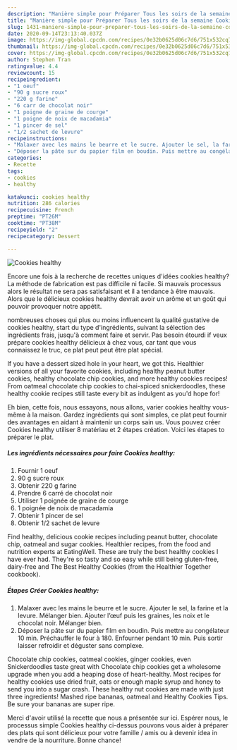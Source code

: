 ```yaml
---
description: "Manière simple pour Préparer Tous les soirs de la semaine Cookies healthy"
title: "Manière simple pour Préparer Tous les soirs de la semaine Cookies healthy"
slug: 1431-maniere-simple-pour-preparer-tous-les-soirs-de-la-semaine-cookies-healthy
date: 2020-09-14T23:13:40.037Z
image: https://img-global.cpcdn.com/recipes/0e32b0625d06c7d6/751x532cq70/cookies-healthy-photo-principale-de-la-recette.jpg
thumbnail: https://img-global.cpcdn.com/recipes/0e32b0625d06c7d6/751x532cq70/cookies-healthy-photo-principale-de-la-recette.jpg
cover: https://img-global.cpcdn.com/recipes/0e32b0625d06c7d6/751x532cq70/cookies-healthy-photo-principale-de-la-recette.jpg
author: Stephen Tran
ratingvalue: 4.4
reviewcount: 15
recipeingredient:
- "1 oeuf"
- "90 g sucre roux"
- "220 g farine"
- "6 carr de chocolat noir"
- "1 poigne de graine de courge"
- "1 poigne de noix de macadamia"
- "1 pincer de sel"
- "1/2 sachet de levure"
recipeinstructions:
- "Malaxer avec les mains le beurre et le sucre. Ajouter le sel, la farine et la levure. Mélanger bien. Ajouter l’œuf puis les graines, les noix et le chocolat noir. Mélanger bien."
- "Déposer la pâte sur du papier film en boudin. Puis mettre au congélateur 10 min. Préchauffer le four à 180. Enfourner pendant 10 min. Puis sortir laisser refroidir et déguster sans complexe."
categories:
- Recette
tags:
- cookies
- healthy

katakunci: cookies healthy 
nutrition: 286 calories
recipecuisine: French
preptime: "PT26M"
cooktime: "PT38M"
recipeyield: "2"
recipecategory: Dessert

---
```



![Cookies healthy](https://img-global.cpcdn.com/recipes/0e32b0625d06c7d6/751x532cq70/cookies-healthy-photo-principale-de-la-recette.jpg)

Encore une fois à la recherche de recettes uniques d'idées cookies healthy? La méthode de fabrication est pas difficile ni facile. Si mauvais processus alors le résultat ne sera pas satisfaisant et il a tendance à être mauvais. Alors que le délicieux cookies healthy devrait avoir un arôme et un goût qui pouvoir provoquer notre appétit.

nombreuses choses qui plus ou moins influencent la qualité gustative de cookies healthy, start du type d'ingrédients, suivant la sélection des ingrédients frais, jusqu'à comment faire et servir. Pas besoin étourdi if veux prépare cookies healthy délicieux à chez vous, car tant que vous connaissez le truc, ce plat peut peut être plat spécial.

If you have a dessert sized hole in your heart, we got this. Healthier versions of all your favorite cookies, including healthy peanut butter cookies, healthy chocolate chip cookies, and more healthy cookies recipes! From oatmeal chocolate chip cookies to chai-spiced snickerdoodles, these healthy cookie recipes still taste every bit as indulgent as you&#39;d hope for!


Eh bien, cette fois, nous essayons, nous allons, varier cookies healthy vous-même à la maison. Gardez ingrédients qui sont simples, ce plat peut fournir des avantages en aidant à maintenir un corps sain us. Vous pouvez créer Cookies healthy utiliser 8 matériau et 2 étapes création. Voici les étapes to préparer le plat.

<!--inarticleads1-->

##### Les ingrédients nécessaires pour faire Cookies healthy:

1. Fournir 1 oeuf
1.  90 g sucre roux
1. Obtenir 220 g farine
1. Prendre 6 carré de chocolat noir
1. Utiliser 1 poignée de graine de courge
1.  1 poignée de noix de macadamia
1. Obtenir 1 pincer de sel
1. Obtenir 1/2 sachet de levure


Find healthy, delicious cookie recipes including peanut butter, chocolate chip, oatmeal and sugar cookies. Healthier recipes, from the food and nutrition experts at EatingWell. These are truly the best healthy cookies I have ever had. They&#39;re so tasty and so easy while still being gluten-free, dairy-free and The Best Healthy Cookies (from the Healthier Together cookbook). 

<!--inarticleads2-->

##### Étapes Créer Cookies healthy:

1. Malaxer avec les mains le beurre et le sucre. Ajouter le sel, la farine et la levure. Mélanger bien. Ajouter l’œuf puis les graines, les noix et le chocolat noir. Mélanger bien.
1. Déposer la pâte sur du papier film en boudin. Puis mettre au congélateur 10 min. Préchauffer le four à 180. Enfourner pendant 10 min. Puis sortir laisser refroidir et déguster sans complexe.


Chocolate chip cookies, oatmeal cookies, ginger cookies, even Snickerdoodles taste great with Chocolate chip cookies get a wholesome upgrade when you add a heaping dose of heart-healthy. Most recipes for healthy cookies use dried fruit, oats or enough maple syrup and honey to send you into a sugar crash. These healthy nut cookies are made with just three ingredients! Mashed ripe bananas, oatmeal and Healthy Cookies Tips. Be sure your bananas are super ripe. 


Merci d'avoir utilisé la recette que nous a présentée sur ici. Espérer nous, le processus simple Cookies healthy ci-dessus pouvons vous aider à préparer des plats qui sont délicieux pour votre famille / amis ou à devenir idea in vendre de la nourriture. Bonne chance!
